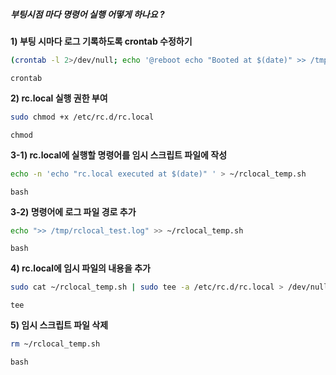 ##### 부팅시점 마다 명령어 실행 어떻게 하나요 ? #####

**1) 부팅 시마다 로그 기록하도록 crontab 수정하기**

```bash
(crontab -l 2>/dev/null; echo '@reboot echo "Booted at $(date)" >> /tmp/reboot_test.log') | crontab -
```

```tech
crontab
```
**2) rc.local 실행 권한 부여**

```bash
sudo chmod +x /etc/rc.d/rc.local
```

```tech
chmod
```


**3-1) rc.local에 실행할 명령어를 임시 스크립트 파일에 작성**

```bash
echo -n 'echo "rc.local executed at $(date)" ' > ~/rclocal_temp.sh
```

```tech
bash
```

**3-2) 명령어에 로그 파일 경로 추가**  

```bash
echo ">> /tmp/rclocal_test.log" >> ~/rclocal_temp.sh
```

```tech
bash
```

**4) rc.local에 임시 파일의 내용을 추가**

```bash
sudo cat ~/rclocal_temp.sh | sudo tee -a /etc/rc.d/rc.local > /dev/null
```

```tech
tee
```

**5) 임시 스크립트 파일 삭제**

```bash
rm ~/rclocal_temp.sh
```

```tech
bash
```
